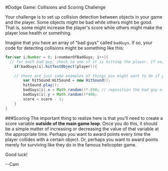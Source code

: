 #Dodge Game: Collisions and Scoring Challenge

Your challenge is to set up collision detection between objects in your game and the player. Some objects might be bad while others might be good. That is, some might increase the player's score while others might make the player lose health or something.

Imagine that you have an array of "bad guys" called `badGuys`. If so, your code for detecting collisions might be something like this:

```actionscript
for(var i:Number = 0; i<numberOfBadGuys; i++){
  // for each bad guy, check to see if it is hitting the player. If so, do stuff...
	if(badGuys[i].hitTestObject(player)){
  
    // these are just some examples of things you might want to do if your player collides with a bad guy
		var hitSound:HitSound = new HitSound();
		hitSound.play();
		badGuys[i].x = Math.random()*-550; // reposition the bad guy off the screen so he can come across again
		badGuys[i].y = Math.random()*400;
		score = score - 1;
	}
}
```
###Scoring
The important thing to realize here is that you'll need to create a score variable **outside of the main game loop**. Once you do this, it should be a simple matter of increasing or decreasing the value of that variable at the appropriate time. Perhaps you want to award points every time the player collides with a certain object. Or, perhaps you want to award points merely for surviving like they do in the famous helicopter game.

Good luck!

--Cam
